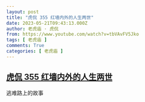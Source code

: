 ```yaml
---
layout: post
title: "虎侃 355 红墙内外的人生两世"
date: 2023-05-21T09:43:13.000Z
author: 老虎庙 · 虎侃
from: https://www.youtube.com/watch?v=tbVAvFV5Jko
tags: [ 老虎庙 ]
comments: True
categories: [ 老虎庙 ]
---
```

<!--1684662193000-->
[虎侃 355 红墙内外的人生两世](https://www.youtube.com/watch?v=tbVAvFV5Jko)
------

<div>
逃难路上的故事
</div>
